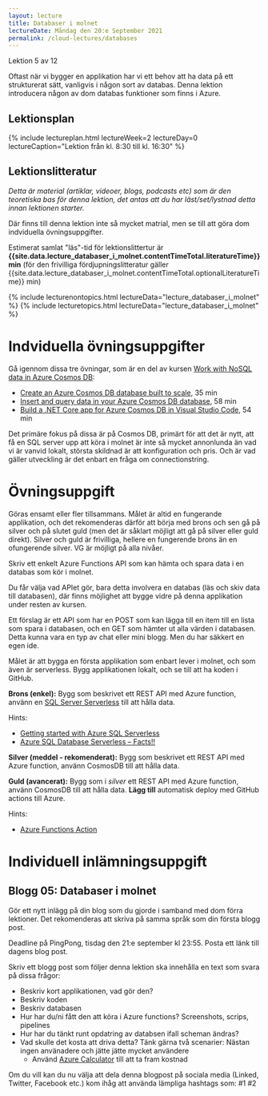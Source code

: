 ```yaml
---
layout: lecture
title: Databaser i molnet
lectureDate: Måndag den 20:e September 2021
permalink: /cloud-lectures/databases
---
```


Lektion 5 av 12

Oftast när vi bygger en applikation har vi ett behov att ha data på ett strukturerat sätt, vanligvis i någon sort av databas. Denna lektion introducera någon av dom databas funktioner som finns i Azure.

## Lektionsplan

{% include lectureplan.html lectureWeek=2 lectureDay=0 lectureCaption="Lektion från kl. 8:30 till kl. 16:30" %}

## Lektionslitteratur
*Detta är material (artiklar, videoer, blogs, podcasts etc) som är den teoretiska bas för denna lektion, det antas att du har läst/set/lystnad detta innan lektionen starter.*

Där finns till denna lektion inte så mycket matrial, men se till att göra dom indviduella övningsuppgifter.

Estimerat samlat "läs"-tid för lektionslittertur är **{{site.data.lecture_databaser_i_molnet.contentTimeTotal.literatureTime}} min** (för den frivilliga fördjupningslitteratur gäller {{site.data.lecture_databaser_i_molnet.contentTimeTotal.optionalLiteratureTime}} min)

{% include lecturenontopics.html lectureData="lecture_databaser_i_molnet" %}
{% include lecturetopics.html lectureData="lecture_databaser_i_molnet" %}

# Indviduella övningsuppgifter

Gå igennom dissa tre övningar, som är en del av kursen [Work with NoSQL data in Azure Cosmos DB](https://docs.microsoft.com/en-us/learn/paths/work-with-nosql-data-in-azure-cosmos-db/):
* [Create an Azure Cosmos DB database built to scale](https://docs.microsoft.com/en-us/learn/modules/create-cosmos-db-for-scale/), 35 min
* [Insert and query data in your Azure Cosmos DB database](https://docs.microsoft.com/en-us/learn/modules/access-data-with-cosmos-db-and-sql-api/), 58 min
* [Build a .NET Core app for Azure Cosmos DB in Visual Studio Code](https://docs.microsoft.com/en-us/learn/modules/build-cosmos-db-app-with-vscode/), 54 min

Det primäre fokus på dissa är på Cosmos DB, primärt för att det är nytt, att få en SQL server upp att köra i molnet är inte så mycket annonlunda än vad vi är vanvid lokalt, största skildnad är att konfiguration och pris. Och är vad gäller utveckling är det enbart en fråga om connectionstring.

# Övningsuppgift

Göras ensamt eller fler tillsammans. Målet är altid en fungerande applikation, och det rekomenderas därför att börja med brons och sen gå på silver och på slutet guld (men det är såklart möjligt att gå på silver eller guld direkt). Silver och guld är frivilliga, hellere en fungerende brons än en ofungerende silver. VG är möjligt på alla nivåer.

Skriv ett enkelt Azure Functions API som kan hämta och spara data i en databas som kör i molnet.

Du får välja vad APIet gör, bara detta involvera en databas (läs och skiv data till databasen), där finns möjlighet att bygge vidre på denna applikation under resten av kursen.

Ett förslag är ett API som har en POST som kan lägga till en item till en lista som spara i databasen, och en GET som hämter ut alla värden i databasen. Detta kunna vara en typ av chat eller mini blogg. Men du har säkkert en egen ide.

Målet är att bygga en första applikation som enbart lever i molnet, och som även är serverless. Bygg applikationen lokalt, och se till att ha koden i GitHub.

**Brons (enkel):**
Bygg som beskrivet ett REST API med Azure function, använn en [SQL Server Serverless](https://docs.microsoft.com/en-us/azure/azure-sql/database/serverless-tier-overview) till att hålla data.

Hints:
* [Getting started with Azure SQL Serverless](https://laptrinhx.com/getting-started-with-azure-sql-serverless-2968233992/)
* [Azure SQL Database Serverless – Facts!!](https://sqlworldwide.com/azure-sql-database-serverless-facts/)

**Silver (meddel - rekomenderat):**
Bygg som beskrivet ett REST API med Azure function, använn CosmosDB till att hålla data.

**Guld (avancerat):**
Bygg som i *silver* ett REST API med Azure function, använn CosmosDB till att hålla data. **Lägg till** automatisk deploy med GitHub actions till Azure.

Hints:
* [Azure Functions Action](https://github.com/marketplace/actions/azure-functions-action)

# Individuell inlämningsuppgift
## Blogg 05: Databaser i molnet

Gör ett nytt inlägg på din blog som du gjorde i samband med dom förra lektioner. Det rekomenderas att skriva på samma språk som din första blogg post.

Deadline på PingPong, tisdag den 21:e september kl 23:55. Posta ett länk till dagens blog post.

Skriv ett blogg post som följer denna lektion ska innehålla en text som svara på dissa frågor:
* Beskriv kort applikationen, vad gör den?
* Beskriv koden
* Beskriv databasen
* Hur har du/ni fått den att köra i Azure functions? Screenshots, scrips, pipelines
* Hur har du tänkt runt opdatring av databsen ifall scheman ändras?
* Vad skulle det kosta att driva detta? Tänk gärna två scenarier: Nästan ingen använadere och jätte jätte mycket användere
    * Använd [Azure Calculator](https://azure.microsoft.com/en-us/pricing/calculator/) till att ta fram kostnad

Om du vill kan du nu välja att dela denna blogpost på sociala media (Linked, Twitter, Facebook etc.) kom ihåg att använda lämpliga hashtags som: #1 #2